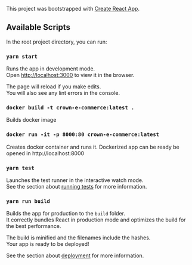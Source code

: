This project was bootstrapped with [Create React App](https://github.com/facebook/create-react-app).

## Available Scripts

In the root project directory, you can run:

### `yarn start`

Runs the app in development mode.<br />
Open [http://localhost:3000](http://localhost:3000) to view it in the browser.

The page will reload if you make edits.<br />
You will also see any lint errors in the console.

### `docker build -t crown-e-commerce:latest .`

Builds docker image

### `docker run -it -p 8000:80 crown-e-commerce:latest`

Creates docker container and runs it. Dockerized app can be ready be opened in http://localhost:8000

### `yarn test`

Launches the test runner in the interactive watch mode.<br />
See the section about [running tests](https://facebook.github.io/create-react-app/docs/running-tests) for more information.

### `yarn run build`

Builds the app for production to the `build` folder.<br />
It correctly bundles React in production mode and optimizes the build for the best performance.

The build is minified and the filenames include the hashes.<br />
Your app is ready to be deployed!

See the section about [deployment](https://facebook.github.io/create-react-app/docs/deployment) for more information.
